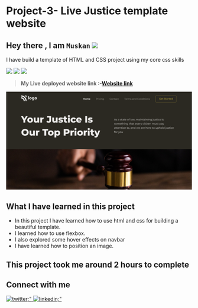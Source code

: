 # Project-3- Live Justice template website

## Hey there , I am `Muskan`  <img src="https://media.giphy.com/media/hvRJCLFzcasrR4ia7z/giphy.gif" width="25px"></h1>

I have build a template of  HTML and CSS project using my core css skills <br>



![](https://img.shields.io/badge/project-3-yellowgreen)
![](https://img.shields.io/badge/html-5-orange)
![](https://img.shields.io/badge/CSS-3-ff69b4)


> **My Live deployed website link :-[Website link](https://justice-htmlcss-template.netlify.app/)**

![](https://github.com/Muskan-creator/Justice-html-css-template/blob/master/thumbnail.png)

## What I have learned in this project
  - In this project I have learned how to use html and css for building a beautiful template.
  - I learned how to use flexbox.
  - I also explored some hover effects on navbar
  - I have learned how to position an image.
  

## This project took me around 2 hours to complete

## Connect with me 

<div>
  <a href="https://twitter.com/Muskan11548907?s=08" target="_blank">
    <img src=https://img.shields.io/badge/twitter-%2300acee.svg?&style=for-the-badge&logo=twitter&logoColor=white alt=twitter;" />
  </a>
  <a href="https://www.linkedin.com/in/muskan-bansal-095601189/" target="_blank">
    <img src=https://img.shields.io/badge/LinkedIn-0077B5?style=for-the-badge&logo=linkedin&logoColor=white alt=linkedin;" />
  </a>
 
  
</div>

